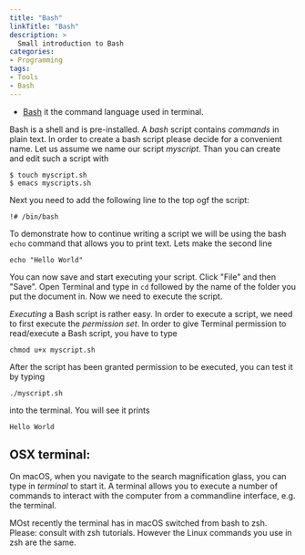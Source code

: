 ```yaml
---
title: "Bash"
linkTitle: "Bash"
description: >
  Small introduction to Bash
categories:
- Programming
tags:
- Tools
- Bash
---
```


-   [Bash](https://linuxconfig.org/bash-scripting-tutorial) it the
    command language used in terminal.

Bash is a shell and is pre-installed. A *bash* script contains *commands* in
plain text. In order to create a bash script please decide for a
convenient name. Let us assume we name our script *myscript*. Than you can
create and edit such a script with

    $ touch myscript.sh
    $ emacs myscripts.sh

Next you need to add the following line to the top ogf the script:

    !# /bin/bash

To demonstrate how to continue writing a script we will be using the
bash `echo` command that allows you to print text. Lets make the second
line

    echo "Hello World"

You can now save and start executing your script. Click "File" and then
"Save". Open Terminal and type in `cd` followed by the name of the
folder you put the document in. Now we need to execute the script.

*Executing* a Bash script is rather easy. In order to execute a script,
we need to first execute the *permission set*. In order to give Terminal
permission to read/execute a Bash script, you have to type

    chmod u+x myscript.sh

After the script has been granted permission to be executed, you can
test it by typing

    ./myscript.sh

into the terminal. You will see it prints

    Hello World

## OSX terminal:

On macOS, when you navigate to the search magnification glass, you can
type in *terminal* to start it. A terminal allows you to execute a
number of commands to interact with the computer from a commandline
interface, e.g. the terminal.

MOst recently the terminal has in macOS switched from bash to
zsh. Please: consult with zsh tutorials. However the Linux commands
you use in zsh are the same.
